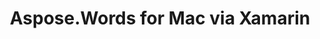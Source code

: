 ﻿---
title: Aspose.Words for Mac via Xamarin
description: "Aspose.Words for Mac via Xamarin Release Notes – learn about the latest updates and fixes."
type: docs
weight: 40
url: /net/aspose-words-for-mac-via-xamarin/
---


